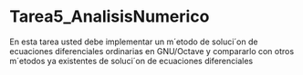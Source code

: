 # Tarea5_AnalisisNumerico
En esta tarea usted debe implementar un m´etodo de soluci´on de ecuaciones diferenciales ordinarias en GNU/Octave y compararlo con otros m´etodos ya existentes de soluci´on de ecuaciones diferenciales
